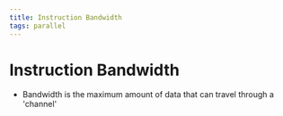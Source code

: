 ```yaml
---
title: Instruction Bandwidth
tags: parallel 
---
```


# Instruction Bandwidth
- Bandwidth is the maximum amount of data that can travel through a 'channel'
















































